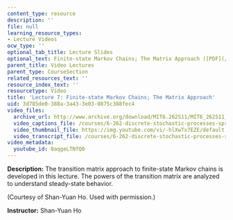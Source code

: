 ```yaml
---
content_type: resource
description: ''
file: null
learning_resource_types:
- Lecture Videos
ocw_type: ''
optional_tab_title: Lecture Slides
optional_text: Finite-state Markov Chains; The Matrix Approach ([PDF](/courses/6-262-discrete-stochastic-processes-spring-2011/resources/mit6_262s11_lec07))
parent_title: Video Lectures
parent_type: CourseSection
related_resources_text: ''
resource_index_text: ''
resourcetype: Video
title: 'Lecture 7: Finite-state Markov Chains; The Matrix Approach'
uid: 3d785de0-388a-3a43-3e03-0875c388fec4
video_files:
  archive_url: http://www.archive.org/download/MIT6.262S11/MIT6_262S11_lec07_300k.mp4
  video_captions_file: /courses/6-262-discrete-stochastic-processes-spring-2011/3a1410af7ad155928a9fa6d9f6fcfa44_0aqgeLTNfQ0.vtt
  video_thumbnail_file: https://img.youtube.com/vi/-hlXwTx7EZE/default.jpg
  video_transcript_file: /courses/6-262-discrete-stochastic-processes-spring-2011/08fe905fa05fdee1c17b05928a2fd2fa_0aqgeLTNfQ0.pdf
video_metadata:
  youtube_id: 0aqgeLTNfQ0
---
```


**Description:** The transition matrix approach to finite-state Markov chains is developed in this lecture. The powers of the transition matrix are analyzed to understand steady-state behavior.

(Courtesy of Shan-Yuan Ho. Used with permission.)

**Instructor:** Shan-Yuan Ho